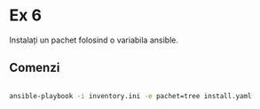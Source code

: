 # Ex 6

Instalați un pachet folosind o variabila ansible.

## Comenzi

```bash

ansible-playbook -i inventory.ini -e pachet=tree install.yaml

```
